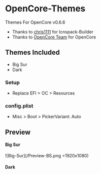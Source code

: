# OpenCore-Themes
Themes For OpenCore v0.6.6

- Thanks to [chris1111](https://github.com/chris1111/) for Icnspack-Builder
- Thanks to [OpenCore Team](https://github.com/acidanthera/OpenCorePkg) for OpenCore

## Themes Included
* Big Sur
* Dark

### Setup
* Replace EFI > OC > Resources 
### config.plist
* Misc > Boot > PickerVariant: Auto

## Preview
#### Big Sur
![Big-Sur](/Preview-BS.png =1920x1080)

#### Dark

